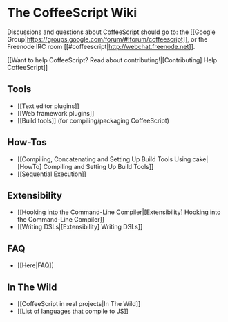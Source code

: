# The CoffeeScript Wiki

Discussions and questions about CoffeeScript should go to: the [[Google Group|https://groups.google.com/forum/#!forum/coffeescript]], or the Freenode IRC room [[#coffeescript|http://webchat.freenode.net]].

[[Want to help CoffeeScript? Read about contributing!|[Contributing] Help CoffeeScript]]


## Tools

* [[Text editor plugins]]
* [[Web framework plugins]]
* [[Build tools]] (for compiling/packaging CoffeeScript)


## How-Tos

* [[Compiling, Concatenating and Setting Up Build Tools Using cake|[HowTo] Compiling and Setting Up Build Tools]]
* [[Sequential Execution]]


## Extensibility

* [[Hooking into the Command-Line Compiler|[Extensibility] Hooking into the Command-Line Compiler]]
* [[Writing DSLs|[Extensibility] Writing DSLs]]


## FAQ
* [[Here|FAQ]]

## In The Wild
* [[CoffeeScript in real projects|In The Wild]]
* [[List of languages that compile to JS]]

